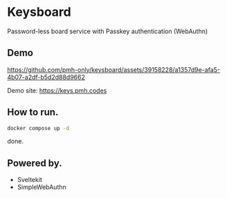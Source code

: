 # Keysboard
Password-less board service with Passkey authentication (WebAuthn)

## Demo
https://github.com/pmh-only/keysboard/assets/39158228/a1357d9e-afa5-4b07-a2df-b5d2d88d9662

Demo site: https://keys.pmh.codes

## How to run.
```sh
docker compose up -d
```

done.

## Powered by.
* Sveltekit
* SimpleWebAuthn
